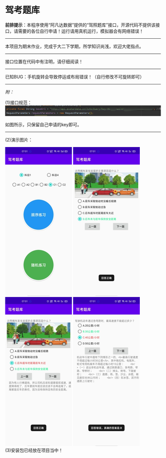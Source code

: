 # 驾考题库
**前排提示**：本程序使用“阿凡达数据”提供的“驾照题库”接口，开源代码不提供该接口，请需要的各位自行申请！运行请用真机运行，模拟器会有网络错误！ 

---   

本项目为期末作业，完成于大二下学期，所学知识尚浅，欢迎大佬指点。  

---  

接口位置在代码中有注明，请仔细阅读！  

---  

已知BUG：手机旋转会导致停运或布局错误！（自行修改不可旋转即可）  

---  

*附：*  

(1)接口规范：![](https://github.com/Lzzzzz1213/Android-CarTest/blob/master/%E6%8E%A5%E5%8F%A3%E8%A7%84%E8%8C%83.png)  

如图所示，只保留自己申请的key即可。   

---  

(2)演示图片：  

![](https://github.com/Lzzzzz1213/Android-CarTest/blob/master/%E4%B8%BB%E7%95%8C%E9%9D%A2.jpg)
![](https://github.com/Lzzzzz1213/Android-CarTest/blob/master/%E6%B5%8B%E8%AF%95%E5%9B%BE%E7%89%871.jpg)
![](https://github.com/Lzzzzz1213/Android-CarTest/blob/master/%E6%B5%8B%E8%AF%95%E5%9B%BE%E7%89%872.jpg)
![](https://github.com/Lzzzzz1213/Android-CarTest/blob/master/%E6%B5%8B%E8%AF%95%E5%9B%BE%E7%89%873.jpg)   
(3)安装包已经放在项目当中！
